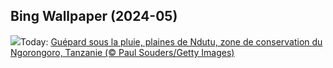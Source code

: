 ## Bing Wallpaper (2024-05)
![](https://www.bing.com/th?id=OHR.CheetahRain_FR-CA7368056327_UHD.jpg&w=1000)Today: [Guépard sous la pluie, plaines de Ndutu, zone de conservation du Ngorongoro, Tanzanie (© Paul Souders/Getty Images)](https://www.bing.com/th?id=OHR.CheetahRain_FR-CA7368056327_UHD.jpg)